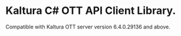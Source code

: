 # Kaltura C# OTT API Client Library.
Compatible with Kaltura OTT server version 6.4.0.29136 and above.
